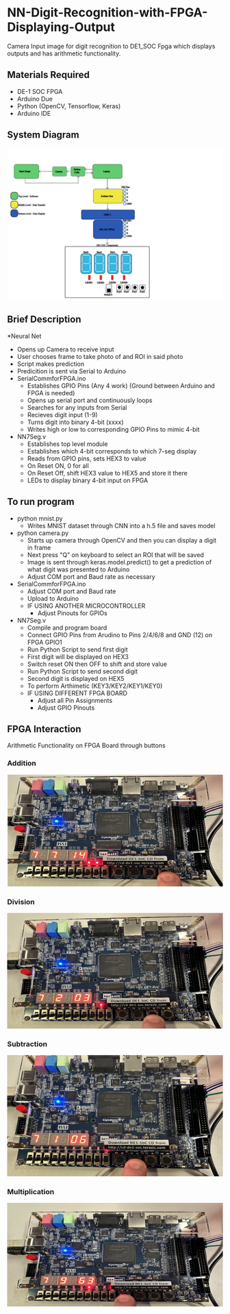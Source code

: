 # NN-Digit-Recognition-with-FPGA-Displaying-Output
Camera Input image for digit recognition to DE1_SOC Fpga which displays outputs and has arithmetic functionality.

## Materials Required
* DE-1 SOC FPGA
* Arduino Due
* Python (OpenCV, Tensorflow, Keras)
* Arduino IDE

## System Diagram
<img src="NN Block Diagram.svg"
     alt="System Diagram"/>

## Brief Description
*Neural Net
  * Opens up Camera to receive input
  * User chooses frame to take photo of and ROI in said photo
  * Script makes prediction
  * Predicition is sent via Serial to Arduino
* SerialCommforFPGA.ino
  * Establishes GPIO Pins (Any 4 work) (Ground between Arduino and FPGA is needed)
  * Opens up serial port and continuously loops
  * Searches for any inputs from Serial
  * Recieves digit input (1-9)
  * Turns digit into binary 4-bit (xxxx)
  * Writes high or low to corresponding GPIO Pins to mimic 4-bit
* NN7Seg.v
  * Establishes top level module
  * Establishes which 4-bit corresponds to which 7-seg display
  * Reads from GPIO pins, sets HEX3 to value
  * On Reset ON, 0 for all
  * On Reset Off, shift HEX3 value to HEX5 and store it there
  * LEDs to display binary 4-bit input on FPGA
 
    
## To run program
* python mnist.py
  * Writes MNIST dataset through CNN into a h.5 file and saves model
* python camera.py
  * Starts up camera through OpenCV and then you can display a digit in frame
  * Next press "Q" on keyboard to select an ROI that will be saved
  * Image is sent through keras.model.predict() to get a prediction of what digit was presented to Arduino
  * Adjust COM port and Baud rate as necessary
* SerialCommforFPGA.ino
  * Adjust COM port and Baud rate
  * Upload to Arduino
  * IF USING ANOTHER MICROCONTROLLER
     * Adjust Pinouts for GPIOs    
* NN7Seg.v
  * Compile and program board
  * Connect GPIO Pins from Arudino to Pins 2/4/6/8 and GND (12) on FPGA GPIO1
  * Run Python Script to send first digit
  * First digit will be displayed on HEX3
  * Switch reset ON then OFF to shift and store value
  * Run Python Script to send second digit
  * Second digit is displayed on HEX5
  * To perform Arthimetic (KEY3/KEY2/KEY1/KEY0)
  * IF USING DIFFERENT FPGA BOARD
     * Adjust all Pin Assignments
     * Adjust GPIO Pinouts
   

 
## FPGA Interaction
Arithmetic Functionality on FPGA Board through buttons
### Addition 
<img src="addition.png"
     alt="Addition"/>

### Division
<img src="division.png"
     alt="Division"/>

### Subtraction
<img src="subtraction.png"
     alt="Subtraction"/>

### Multiplication
<img src="multiplication.png"
     alt="Multiplication"/>
